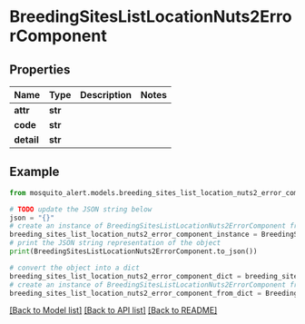 # BreedingSitesListLocationNuts2ErrorComponent


## Properties

Name | Type | Description | Notes
------------ | ------------- | ------------- | -------------
**attr** | **str** |  | 
**code** | **str** |  | 
**detail** | **str** |  | 

## Example

```python
from mosquito_alert.models.breeding_sites_list_location_nuts2_error_component import BreedingSitesListLocationNuts2ErrorComponent

# TODO update the JSON string below
json = "{}"
# create an instance of BreedingSitesListLocationNuts2ErrorComponent from a JSON string
breeding_sites_list_location_nuts2_error_component_instance = BreedingSitesListLocationNuts2ErrorComponent.from_json(json)
# print the JSON string representation of the object
print(BreedingSitesListLocationNuts2ErrorComponent.to_json())

# convert the object into a dict
breeding_sites_list_location_nuts2_error_component_dict = breeding_sites_list_location_nuts2_error_component_instance.to_dict()
# create an instance of BreedingSitesListLocationNuts2ErrorComponent from a dict
breeding_sites_list_location_nuts2_error_component_from_dict = BreedingSitesListLocationNuts2ErrorComponent.from_dict(breeding_sites_list_location_nuts2_error_component_dict)
```
[[Back to Model list]](../README.md#documentation-for-models) [[Back to API list]](../README.md#documentation-for-api-endpoints) [[Back to README]](../README.md)


